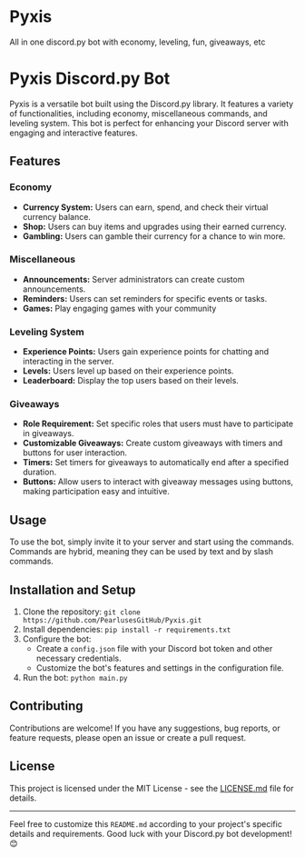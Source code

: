 # Pyxis
All in one discord.py bot with economy, leveling, fun, giveaways, etc
# Pyxis Discord.py Bot

Pyxis is a versatile bot built using the Discord.py library. It features a variety of functionalities, including economy, miscellaneous commands, and leveling system. This bot is perfect for enhancing your Discord server with engaging and interactive features.

## Features

### Economy
- **Currency System:** Users can earn, spend, and check their virtual currency balance.
- **Shop:** Users can buy items and upgrades using their earned currency.
- **Gambling:** Users can gamble their currency for a chance to win more.

### Miscellaneous
- **Announcements:** Server administrators can create custom announcements.
- **Reminders:** Users can set reminders for specific events or tasks.
- **Games:** Play engaging games with your community

### Leveling System
- **Experience Points:** Users gain experience points for chatting and interacting in the server.
- **Levels:** Users level up based on their experience points.
- **Leaderboard:** Display the top users based on their levels.

### Giveaways
- **Role Requirement:** Set specific roles that users must have to participate in giveaways.
- **Customizable Giveaways:** Create custom giveaways with timers and buttons for user interaction.
- **Timers:** Set timers for giveaways to automatically end after a specified duration.
- **Buttons:** Allow users to interact with giveaway messages using buttons, making participation easy and intuitive.

## Usage

To use the bot, simply invite it to your server and start using the commands. Commands are hybrid, meaning they can be used by text and by slash commands.

## Installation and Setup

1. Clone the repository: `git clone https://github.com/PearlusesGitHub/Pyxis.git`
2. Install dependencies: `pip install -r requirements.txt`
3. Configure the bot:
   - Create a `config.json` file with your Discord bot token and other necessary credentials.
   - Customize the bot's features and settings in the configuration file.
4. Run the bot: `python main.py`

## Contributing

Contributions are welcome! If you have any suggestions, bug reports, or feature requests, please open an issue or create a pull request.

## License

This project is licensed under the MIT License - see the [LICENSE.md](LICENSE.md) file for details.

---

Feel free to customize this `README.md` according to your project's specific details and requirements. Good luck with your Discord.py bot development! 😊
